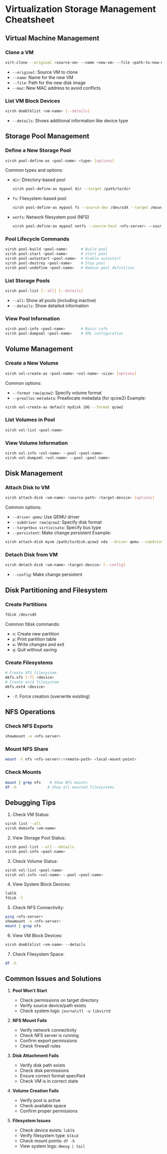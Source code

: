 # Virtualization Storage Management Cheatsheet

## Virtual Machine Management

### Clone a VM

```bash
virt-clone --original <source-vm> --name <new-vm> --file <path-to-new-disk> --mac=<new-mac>
```

- `--original`: Source VM to clone
- `--name`: Name for the new VM
- `--file`: Path for the new disk image
- `--mac`: New MAC address to avoid conflicts

### List VM Block Devices

```bash
virsh domblklist <vm-name> [--details]
```

- `--details`: Shows additional information like device type

## Storage Pool Management

### Define a New Storage Pool

```bash
virsh pool-define-as <pool-name> <type> [options]
```

Common types and options:

- `dir`: Directory-based pool
  ```bash
  virsh pool-define-as mypool dir --target /path/to/dir
  ```
- `fs`: Filesystem-based pool
  ```bash
  virsh pool-define-as mypool fs --source-dev /dev/sdX --target /mount/point
  ```
- `netfs`: Network filesystem pool (NFS)
  ```bash
  virsh pool-define-as mypool netfs --source-host <nfs-server> --source-path <remote-path> --target <local-path>
  ```

### Pool Lifecycle Commands

```bash
virsh pool-build <pool-name>      # Build pool
virsh pool-start <pool-name>      # Start pool
virsh pool-autostart <pool-name>  # Enable autostart
virsh pool-destroy <pool-name>    # Stop pool
virsh pool-undefine <pool-name>   # Remove pool definition
```

### List Storage Pools

```bash
virsh pool-list [--all] [--details]
```

- `--all`: Show all pools (including inactive)
- `--details`: Show detailed information

### View Pool Information

```bash
virsh pool-info <pool-name>       # Basic info
virsh pool-dumpxml <pool-name>    # XML configuration
```

## Volume Management

### Create a New Volume

```bash
virsh vol-create-as <pool-name> <vol-name> <size> [options]
```

Common options:

- `--format raw|qcow2`: Specify volume format
- `--prealloc-metadata`: Preallocate metadata (for qcow2)
  Example:

```bash
virsh vol-create-as default mydisk 10G --format qcow2
```

### List Volumes in Pool

```bash
virsh vol-list <pool-name>
```

### View Volume Information

```bash
virsh vol-info <vol-name> --pool <pool-name>
virsh vol-dumpxml <vol-name> --pool <pool-name>
```

## Disk Management

### Attach Disk to VM

```bash
virsh attach-disk <vm-name> <source-path> <target-device> [options]
```

Common options:

- `--driver qemu`: Use QEMU driver
- `--subdriver raw|qcow2`: Specify disk format
- `--targetbus virtio|sata`: Specify bus type
- `--persistent`: Make change persistent
  Example:

```bash
virsh attach-disk myvm /path/to/disk.qcow2 vda --driver qemu --subdriver qcow2 --targetbus virtio --persistent
```

### Detach Disk from VM

```bash
virsh detach-disk <vm-name> <target-device> [--config]
```

- `--config`: Make change persistent

## Disk Partitioning and Filesystem

### Create Partitions

```bash
fdisk /dev/sdX
```

Common fdisk commands:

- `n`: Create new partition
- `p`: Print partition table
- `w`: Write changes and exit
- `q`: Quit without saving

### Create Filesystems

```bash
# Create XFS filesystem
mkfs.xfs [-f] <device>
# Create ext4 filesystem
mkfs.ext4 <device>
```

- `-f`: Force creation (overwrite existing)

## NFS Operations

### Check NFS Exports

```bash
showmount -e <nfs-server>
```

### Mount NFS Share

```bash
mount -t nfs <nfs-server>:<remote-path> <local-mount-point>
```

### Check Mounts

```bash
mount | grep nfs    # Show NFS mounts
df -h              # Show all mounted filesystems
```

## Debugging Tips

1. Check VM Status:

```bash
virsh list --all
virsh dominfo <vm-name>
```

2. View Storage Pool Status:

```bash
virsh pool-list --all --details
virsh pool-info <pool-name>
```

3. Check Volume Status:

```bash
virsh vol-list <pool-name>
virsh vol-info <vol-name> --pool <pool-name>
```

4. View System Block Devices:

```bash
lsblk
fdisk -l
```

5. Check NFS Connectivity:

```bash
ping <nfs-server>
showmount -e <nfs-server>
mount | grep nfs
```

6. View VM Block Devices:

```bash
virsh domblklist <vm-name> --details
```

7. Check Filesystem Space:

```bash
df -h
```

## Common Issues and Solutions

1. **Pool Won't Start**

   - Check permissions on target directory
   - Verify source device/path exists
   - Check system logs: `journalctl -u libvirtd`

2. **NFS Mount Fails**

   - Verify network connectivity
   - Check NFS server is running
   - Confirm export permissions
   - Check firewall rules

3. **Disk Attachment Fails**

   - Verify disk path exists
   - Check disk permissions
   - Ensure correct format specified
   - Check VM is in correct state

4. **Volume Creation Fails**

   - Verify pool is active
   - Check available space
   - Confirm proper permissions

5. **Filesystem Issues**
   - Check device exists: `lsblk`
   - Verify filesystem type: `blkid`
   - Check mount points: `df -h`
   - View system logs: `dmesg | tail`
